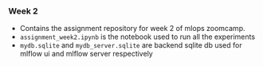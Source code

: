 ### Week 2
- Contains the assignment repository for week 2 of mlops zoomcamp.
- `assignment_week2.ipynb` is the notebook used to run all the experiments
- `mydb.sqlite` and `mydb_server.sqlite` are backend sqlite db used for mlflow ui and mlflow server respectively
